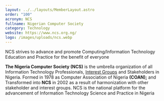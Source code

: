 ```yaml
---
layout: ../../layouts/MemberLayout.astro
order: "100"
acronym: NCS
fullname: Nigerian Computer Society
category: Technology
website: https://www.ncs.org.ng/
logo: /images/uploads/ncs.webp
---
```

NCS strives to advance and promote  Computing/Information Technology Education and Practice for the benefit of everyone

**The Nigeria Computer Society (NCS)** is the umbrella organization of all Information Technology Professionals, [Interest Groups](https://www.ncs.org.ng/about-ncs/interest-groups) and Stakeholders in Nigeria. Formed in 1978 as Computer Association of Nigeria **(COAN);** and Transformed into **NCS** in 2002 as a result of harmonization with other stakeholder and interest groups. NCS is the national platform for the advancement of Information Technology Science and Practice in Nigeria




